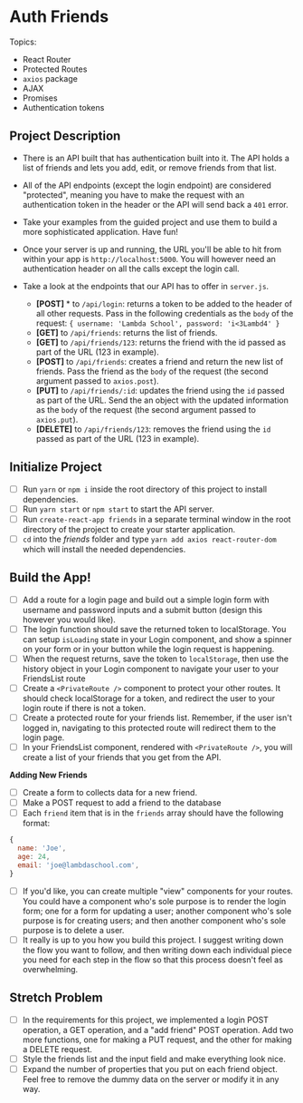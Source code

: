 # Auth Friends

Topics:

* React Router
* Protected Routes
* `axios` package
* AJAX
* Promises
* Authentication tokens

## Project Description

* There is an API built that has authentication built into it. The API holds a list of friends and lets you add, edit, or remove friends from that list. 
* All of the API endpoints (except the login endpoint) are considered "protected", meaning you have to make the request with an authentication token in the header or the API will send back a `401` error. 
* Take your examples from the guided project and use them to build a more sophisticated application. Have fun!
* Once your server is up and running, the URL you'll be able to hit from within your app is `http://localhost:5000`. You will however need an authentication header on all the calls except the login call.
* Take a look at the endpoints that our API has to offer in `server.js`.

  * **[POST]** * to `/api/login`: returns a token to be added to the header of all other requests. Pass in the following credentials as the `body` of the request: `{ username: 'Lambda School', password: 'i<3Lambd4' }`
  * **[GET]** to `/api/friends`: returns the list of friends.
  * **[GET]** to `/api/friends/123`: returns the friend with the id passed as part of the URL (123 in example).
  * **[POST]** to `/api/friends`: creates a friend and return the new list of friends. Pass the friend as the `body` of the request (the second argument passed to `axios.post`).
  * **[PUT]** to `/api/friends/:id`: updates the friend using the `id` passed as part of the URL. Send the an object with the updated information as the `body` of the request (the second argument passed to `axios.put`).
  * **[DELETE]** to `/api/friends/123`: removes the friend using the `id` passed as part of the URL (123 in example).

## Initialize Project

- [ ] Run `yarn` or `npm i` inside the root directory of this project to install dependencies.
- [ ] Run `yarn start` or `npm start` to start the API server.
- [ ] Run `create-react-app friends` in a separate terminal window in the root directory of the project to create your starter application.
- [ ] `cd` into the _friends_ folder and type `yarn add axios react-router-dom` which will install the needed dependencies.

## Build the App!
- [ ] Add a route for a login page and build out a simple login form with username and password inputs and a submit button (design this however you would like).
- [ ] The login function should save the returned token to localStorage. You can setup `isLoading` state in your Login component, and show a spinner on your form or in your button while the login request is happening.
- [ ] When the request returns, save the token to `localStorage`, then use the history object in your Login component to navigate your user to your FriendsList route
- [ ] Create a `<PrivateRoute />` component to protect your other routes. It should check localStorage for a token, and redirect the user to your login route if there is not a token.
- [ ] Create a protected route for your friends list. Remember, if the user isn't logged in, navigating to this protected route will redirect them to the login page.
- [ ] In your FriendsList component, rendered with `<PrivateRoute />`, you will create a list of your friends that you get from the API.

**Adding New Friends**
- [ ] Create a form to collects data for a new friend.
- [ ] Make a POST request to add a friend to the database
- [ ] Each `friend` item that is in the `friends` array should have the following format:

```js
{
  name: 'Joe',
  age: 24,
  email: 'joe@lambdaschool.com',
}
```

- [ ] If you'd like, you can create multiple "view" components for your routes. You could have a component who's sole purpose is to render the login form; one for a form for updating a user; another component who's sole purpose is for creating users; and then another component who's sole purpose is to delete a user.
- [ ] It really is up to you how you build this project. I suggest writing down the flow you want to follow, and then writing down each individual piece you need for each step in the flow so that this process doesn't feel as overwhelming.

## Stretch Problem

- [ ] In the requirements for this project, we implemented a login POST operation, a GET operation, and a "add friend" POST operation. Add two more functions, one for making a PUT request, and the other for making a DELETE request.
- [ ] Style the friends list and the input field and make everything look nice.
- [ ] Expand the number of properties that you put on each friend object. Feel free to remove the dummy data on the server or modify it in any way.
